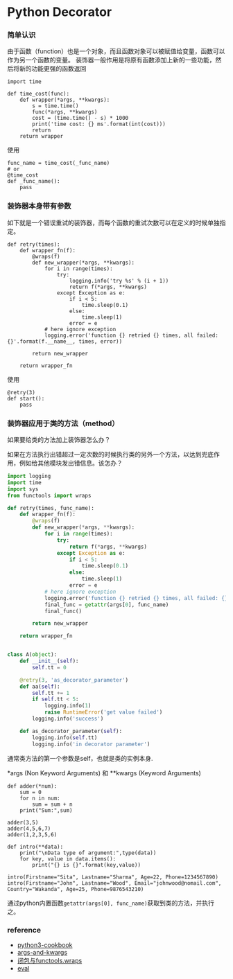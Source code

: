 # Python Decorator

### 简单认识
由于函数（function）也是一个对象，而且函数对象可以被赋值给变量，函数可以作为另一个函数的变量。
装饰器一般作用是将原有函数添加上新的一些功能，然后将新的功能更强的函数返回

```
import time

def time_cost(func):
    def wrapper(*args, **kwargs):
        s = time.time()
        func(*args, **kwargs)
        cost = (time.time() - s) * 1000
        print('time cost: {} ms'.format(int(cost)))
        return
    return wrapper
```

使用
```
func_name = time_cost(_func_name)
# or
@time_cost
def _func_name():
    pass

```

### 装饰器本身带有参数
如下就是一个错误重试的装饰器，而每个函数的重试次数可以在定义的时候单独指定。
```
def retry(times):
    def wrapper_fn(f):
        @wraps(f)
        def new_wrapper(*args, **kwargs):
            for i in range(times):
                try:
                    logging.info('try %s' % (i + 1))
                    return f(*args, **kwargs)
                except Exception as e:
                    if i < 5:
                        time.sleep(0.1)
                    else:
                        time.sleep(1)
                    error = e
            # here ignore exception
            logging.error('function {} retried {} times, all failed: {}'.format(f.__name__, times, error))

        return new_wrapper

    return wrapper_fn

```
使用
```
@retry(3)
def start():
    pass
```

### 装饰器应用于类的方法（method）
如果要给类的方法加上装饰器怎么办？

如果在方法执行出错超过一定次数的时候执行类的另外一个方法，以达到兜底作用，例如给其他模块发出错信息。该怎办？


```python
import logging
import time
import sys
from functools import wraps

def retry(times, func_name):
    def wrapper_fn(f):
        @wraps(f)
        def new_wrapper(*args, **kwargs):
            for i in range(times):
                try:
                    return f(*args, **kwargs)
                except Exception as e:
                    if i < 5:
                        time.sleep(0.1)
                    else:
                        time.sleep(1)
                    error = e
            # here ignore exception
            logging.error('function {} retried {} times, all failed: {}'.format(f.__name__, times, error))
            final_func = getattr(args[0], func_name)
            final_func()

        return new_wrapper

    return wrapper_fn


class A(object):
    def __init__(self):
        self.tt = 0

    @retry(3, 'as_decorator_parameter')
    def aa(self):
        self.tt += 1
        if self.tt < 5:
            logging.info(1)
            raise RuntimeError('get value failed')
        logging.info('success')

    def as_decorator_parameter(self):
        logging.info(self.tt)
        logging.info('in decorator parameter')


```

通常类方法的第一个参数是self，也就是类的实例本身.

*args (Non Keyword Arguments) 和 **kwargs (Keyword Arguments)
```
def adder(*num):
    sum = 0
    for n in num:
        sum = sum + n
    print("Sum:",sum)

adder(3,5)
adder(4,5,6,7)
adder(1,2,3,5,6)
```
```
def intro(**data):
    print("\nData type of argument:",type(data))
    for key, value in data.items():
        print("{} is {}".format(key,value))

intro(Firstname="Sita", Lastname="Sharma", Age=22, Phone=1234567890)
intro(Firstname="John", Lastname="Wood", Email="johnwood@nomail.com", Country="Wakanda", Age=25, Phone=9876543210)
```
通过python内置函数`getattr(args[0], func_name)`获取到类的方法，并执行之。

### reference
- [python3-cookbook](https://python3-cookbook.readthedocs.io/zh_CN/latest/c09/p01_put_wrapper_around_function.html)
- [args-and-kwargs](https://www.programiz.com/python-programming/args-and-kwargs)
- [闭包与functools.wraps](https://zhuanlan.zhihu.com/p/78500405)
- [eval](https://www.programiz.com/python-programming/methods/built-in/eval)
